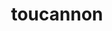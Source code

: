 ---
id: 733
title: toucannon
types: [normal,flying]
image: https://raw.githubusercontent.com/PokeAPI/sprites/master/sprites/pokemon/733.png
---